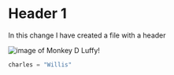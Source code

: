 # Header 1



In this change I have created a file with a header

![image of Monkey D Luffy!](https://i.pinimg.com/736x/50/08/ef/5008efb9df96969624d2674645027a3a.jpg)


```python
charles = "Willis"
```

